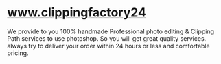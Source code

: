 # www.clippingfactory24
We provide to you 100% handmade Professional photo editing &amp;  Clipping Path services to use photoshop. So you will get great quality services. always try to deliver your order within 24 hours or less and comfortable pricing.
